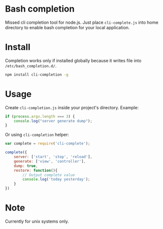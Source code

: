 # Bash completion

Missed cli completion tool for node.js. Just place `cli-complete.js` into home directory to enable bash completion
for your local application.

# Install

Completion works only if installed globally because it writes file into `/etc/bash_completion.d/`.

```bash
npm install cli-completion -g
```

# Usage

Create `cli-completion.js` inside your project's directory. Example:

```javascript
if (process.argv.length === 3) {
    console.log("server generate dump");
}
```

Or using `cli-completion` helper:

```javascript
var complete = require('cli-complete');

complete({
    server: ['start', 'stop', 'reload'],
    generate: ['view', 'controller'],
    dump: true,
    restore: function(){
        // Output complete value
        console.log('today yesterday');
    }
})
```

# Note

Currently for unix systems only.